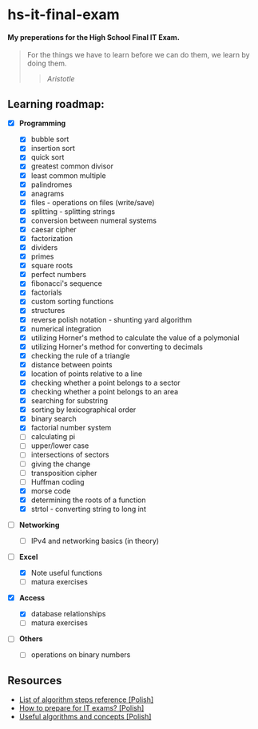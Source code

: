 # hs-it-final-exam

#### My preperations for the High School Final IT Exam.

> For the things we have to learn before we can do them, we learn by doing them.
>
> > _Aristotle_

## Learning roadmap:

-   [x] **Programming**

    -   [x] bubble sort
    -   [x] insertion sort
    -   [x] quick sort
    -   [x] greatest common divisor
    -   [x] least common multiple
    -   [x] palindromes
    -   [x] anagrams
    -   [x] files - operations on files (write/save)
    -   [x] splitting - splitting strings
    -   [x] conversion between numeral systems
    -   [x] caesar cipher
    -   [x] factorization
    -   [x] dividers
    -   [x] primes
    -   [x] square roots
    -   [x] perfect numbers
    -   [x] fibonacci's sequence
    -   [x] factorials
    -   [x] custom sorting functions
    -   [x] structures
    -   [x] reverse polish notation - shunting yard algorithm
    -   [x] numerical integration
    -   [x] utilizing Horner's method to calculate the value of a polymonial
    -   [x] utilizing Horner's method for converting to decimals
    -   [x] checking the rule of a triangle
    -   [x] distance between points
    -   [x] location of points relative to a line
    -   [x] checking whether a point belongs to a sector
    -   [x] checking whether a point belongs to an area
    -   [x] searching for substring
    -   [x] sorting by lexicographical order
    -   [x] binary search
    -   [x] factorial number system
    -   [ ] calculating pi
    -   [ ] upper/lower case
    -   [ ] intersections of sectors
    -   [ ] giving the change
    -   [ ] transposition cipher
    -   [ ] Huffman coding
    -   [x] morse code
    -   [x] determining the roots of a function
    -   [x] strtol - converting string to long int

-   [ ] **Networking**

    -   [ ] IPv4 and networking basics (in theory)

-   [ ] **Excel**

    -   [x] Note useful functions
    -   [ ] matura exercises

-   [x] **Access**

    -   [x] database relationships
    -   [ ] matura exercises

-   [ ] **Others**
    -   [ ] operations on binary numbers

## Resources

-   [List of algorithm steps reference [Polish]](https://eduinf.waw.pl/inf/alg/001_search/0001.php)
-   [How to prepare for IT exams? [Polish]](http://binarnie.pl/maturazinformatyki/)
-   [Useful algorithms and concepts [Polish]](https://sszczep.github.io/Niezbednik-Maturzysty-Informatyka/)
